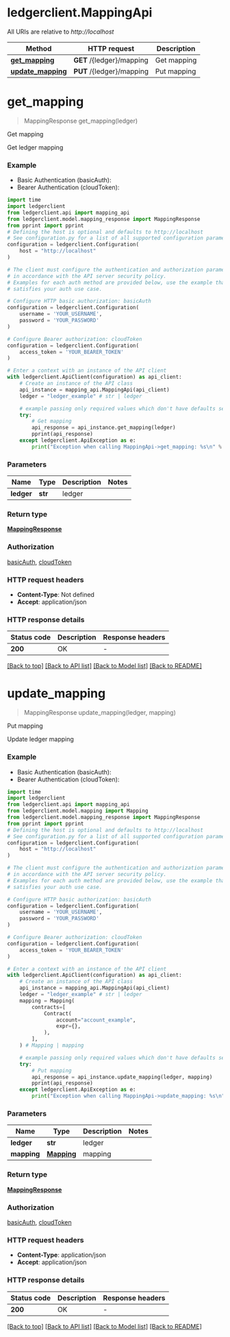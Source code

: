 # ledgerclient.MappingApi

All URIs are relative to *http://localhost*

Method | HTTP request | Description
------------- | ------------- | -------------
[**get_mapping**](MappingApi.md#get_mapping) | **GET** /{ledger}/mapping | Get mapping
[**update_mapping**](MappingApi.md#update_mapping) | **PUT** /{ledger}/mapping | Put mapping


# **get_mapping**
> MappingResponse get_mapping(ledger)

Get mapping

Get ledger mapping

### Example

* Basic Authentication (basicAuth):
* Bearer Authentication (cloudToken):

```python
import time
import ledgerclient
from ledgerclient.api import mapping_api
from ledgerclient.model.mapping_response import MappingResponse
from pprint import pprint
# Defining the host is optional and defaults to http://localhost
# See configuration.py for a list of all supported configuration parameters.
configuration = ledgerclient.Configuration(
    host = "http://localhost"
)

# The client must configure the authentication and authorization parameters
# in accordance with the API server security policy.
# Examples for each auth method are provided below, use the example that
# satisfies your auth use case.

# Configure HTTP basic authorization: basicAuth
configuration = ledgerclient.Configuration(
    username = 'YOUR_USERNAME',
    password = 'YOUR_PASSWORD'
)

# Configure Bearer authorization: cloudToken
configuration = ledgerclient.Configuration(
    access_token = 'YOUR_BEARER_TOKEN'
)

# Enter a context with an instance of the API client
with ledgerclient.ApiClient(configuration) as api_client:
    # Create an instance of the API class
    api_instance = mapping_api.MappingApi(api_client)
    ledger = "ledger_example" # str | ledger

    # example passing only required values which don't have defaults set
    try:
        # Get mapping
        api_response = api_instance.get_mapping(ledger)
        pprint(api_response)
    except ledgerclient.ApiException as e:
        print("Exception when calling MappingApi->get_mapping: %s\n" % e)
```


### Parameters

Name | Type | Description  | Notes
------------- | ------------- | ------------- | -------------
 **ledger** | **str**| ledger |

### Return type

[**MappingResponse**](MappingResponse.md)

### Authorization

[basicAuth](../README.md#basicAuth), [cloudToken](../README.md#cloudToken)

### HTTP request headers

 - **Content-Type**: Not defined
 - **Accept**: application/json


### HTTP response details

| Status code | Description | Response headers |
|-------------|-------------|------------------|
**200** | OK |  -  |

[[Back to top]](#) [[Back to API list]](../README.md#documentation-for-api-endpoints) [[Back to Model list]](../README.md#documentation-for-models) [[Back to README]](../README.md)

# **update_mapping**
> MappingResponse update_mapping(ledger, mapping)

Put mapping

Update ledger mapping

### Example

* Basic Authentication (basicAuth):
* Bearer Authentication (cloudToken):

```python
import time
import ledgerclient
from ledgerclient.api import mapping_api
from ledgerclient.model.mapping import Mapping
from ledgerclient.model.mapping_response import MappingResponse
from pprint import pprint
# Defining the host is optional and defaults to http://localhost
# See configuration.py for a list of all supported configuration parameters.
configuration = ledgerclient.Configuration(
    host = "http://localhost"
)

# The client must configure the authentication and authorization parameters
# in accordance with the API server security policy.
# Examples for each auth method are provided below, use the example that
# satisfies your auth use case.

# Configure HTTP basic authorization: basicAuth
configuration = ledgerclient.Configuration(
    username = 'YOUR_USERNAME',
    password = 'YOUR_PASSWORD'
)

# Configure Bearer authorization: cloudToken
configuration = ledgerclient.Configuration(
    access_token = 'YOUR_BEARER_TOKEN'
)

# Enter a context with an instance of the API client
with ledgerclient.ApiClient(configuration) as api_client:
    # Create an instance of the API class
    api_instance = mapping_api.MappingApi(api_client)
    ledger = "ledger_example" # str | ledger
    mapping = Mapping(
        contracts=[
            Contract(
                account="account_example",
                expr={},
            ),
        ],
    ) # Mapping | mapping

    # example passing only required values which don't have defaults set
    try:
        # Put mapping
        api_response = api_instance.update_mapping(ledger, mapping)
        pprint(api_response)
    except ledgerclient.ApiException as e:
        print("Exception when calling MappingApi->update_mapping: %s\n" % e)
```


### Parameters

Name | Type | Description  | Notes
------------- | ------------- | ------------- | -------------
 **ledger** | **str**| ledger |
 **mapping** | [**Mapping**](Mapping.md)| mapping |

### Return type

[**MappingResponse**](MappingResponse.md)

### Authorization

[basicAuth](../README.md#basicAuth), [cloudToken](../README.md#cloudToken)

### HTTP request headers

 - **Content-Type**: application/json
 - **Accept**: application/json


### HTTP response details

| Status code | Description | Response headers |
|-------------|-------------|------------------|
**200** | OK |  -  |

[[Back to top]](#) [[Back to API list]](../README.md#documentation-for-api-endpoints) [[Back to Model list]](../README.md#documentation-for-models) [[Back to README]](../README.md)


